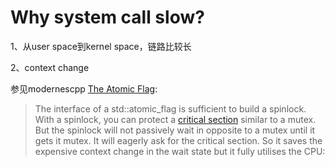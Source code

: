 # Why system call slow?

1、从user space到kernel space，链路比较长

2、context change

参见modernescpp [The Atomic Flag](https://www.modernescpp.com/index.php/the-atomic-flag): 

> The interface of a std::atomic_flag is sufficient to build a spinlock. With a spinlock, you can protect a [critical section](https://www.modernescpp.com/index.php/component/content/article?id=157:threads-sharing-data&catid=35:c&Itemid=239#CriticalSection) similar to a mutex. But the spinlock will not passively wait in opposite to a mutex until it gets it mutex. It will eagerly ask for the critical section. So it saves the expensive context change in the wait state but it fully utilises the CPU: